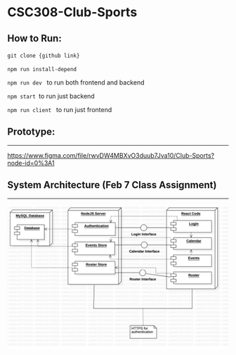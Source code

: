 # CSC308-Club-Sports

## How to Run:

`git clone {github link}`

`npm run install-depend`

`npm run dev ` to run both frontend and backend

`npm start `to run just backend

`npm run client ` to run just frontend

## Prototype:

---
https://www.figma.com/file/rwvDW4MBXvO3duub7Jva10/Club-Sports?node-id=0%3A1

## System Architecture (Feb 7 Class Assignment)

---
![](uml.jpg)
